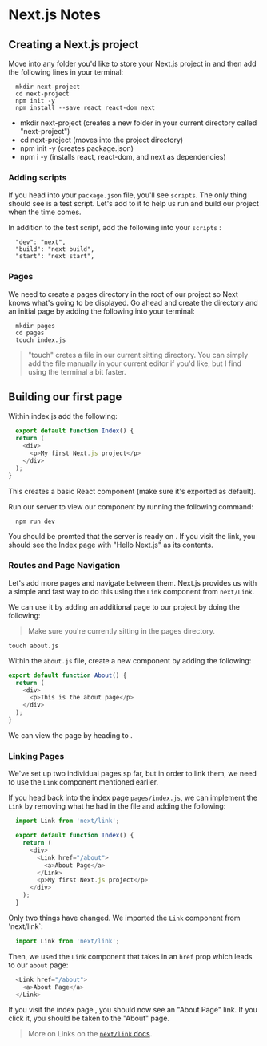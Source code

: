 # Next.js Notes

## Creating a Next.js project

Move into any folder you'd like to store your Next.js project in and then add the following lines in your terminal:

```shell
  mkdir next-project
  cd next-project
  npm init -y
  npm install --save react react-dom next
```
- mkdir next-project (creates a new folder in your current directory called "next-project")
- cd next-project (moves into the project directory)
- npm init -y (creates package.json)
- npm i -y (installs react, react-dom, and next as dependencies)

### Adding scripts 

If you head into your `package.json` file, you'll see `scripts`. The only thing should see is a test script. Let's add to it to help us run and build our project when the time comes.

In addition to the test script, add the following into your `scripts` : 

```
  "dev": "next",
  "build": "next build",
  "start": "next start",
```

### Pages

We need to create a pages directory in the root of our project so Next knows what's going to be displayed. Go ahead and create the directory and an initial page by adding the following into your terminal: 

```shell
  mkdir pages
  cd pages
  touch index.js
```
> "touch" cretes a file in our current sitting directory. You can simply add the file manually in your current editor if you'd like, but I find using the terminal a bit faster.

## Building our first page

Within index.js add the following: 

```javascript
  export default function Index() {
  return (
    <div>
      <p>My first Next.js project</p>
    </div>
  );
}
```
This creates a basic React component (make sure it's exported as default).

Run our server to view our component by running the following command: 

```shell
  npm run dev
```
You should be promted that the server is ready on []( http://localhost:3000). If you visit the link, you should see the Index page with "Hello Next.js" as its contents.

### Routes and Page Navigation

Let's add more pages and navigate between them. Next.js provides us with a simple and fast way to do this using the `Link` component from `next/Link`. 

We can use it by adding an additional page to our project by doing the following: 

> Make sure you're currently sitting in the pages directory.

```shell 
touch about.js
```
Within the `about.js` file, create a new component by adding the following: 

```javascript
export default function About() {
  return (
    <div>
      <p>This is the about page</p>
    </div>
  );
}

```
We can view the page by heading to [](http://localhost:3000/about).

### Linking Pages

We've set up two individual pages sp far, but in order to link them, we need to use the `Link` component mentioned earlier. 

If you head back into the index page `pages/index.js`, we can implement the `Link` by removing what he had in the file and adding the following: 

```javascript
  import Link from 'next/link';

  export default function Index() {
    return (
      <div>
        <Link href="/about">
          <a>About Page</a>
        </Link>
        <p>My first Next.js project</p>
      </div>
    );
  }
```

Only two things have changed. We imported the `Link` component from 'next/link`: 

```javascript
  import Link from 'next/link';
```

Then, we used the `Link` component that takes in an `href` prop which leads to our `about` page: 

```javascript
  <Link href="/about">
    <a>About Page</a>
  </Link>
```


If you visit the index page [](http://localhost:3000/about), you should now see an "About Page" link. If you click it, you should be taken to the "About" page.

> More on Links on the [`next/link` docs](https://nextjs.org/docs/api-reference/next/link).

